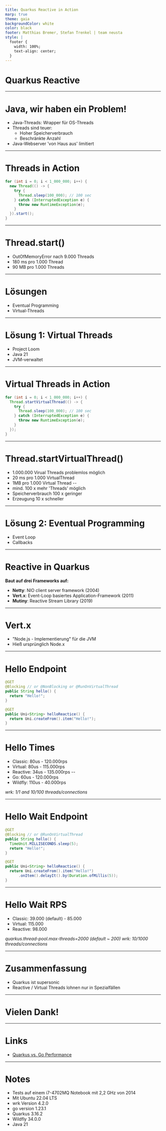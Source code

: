 ```yaml
---
title: Quarkus Reactive in Action
marp: true
theme: gaia
backgroundColor: white
color: black
footer: Matthias Bremer, Stefan Trenkel | team neusta
style: |
  footer {
    width: 100%;
    text-align: center;
  }
---
```


<!-- _class: lead --> 
# Quarkus Reactive

---

# Java, wir haben ein Problem!

- Java-Threads: Wrapper für OS-Threads
- Threads sind teuer:
  - Hoher Speicherverbrauch
  - Beschränkte Anzahl
- Java-Webserver 'von Haus aus' limitiert

---

# Threads in Action

```java
for (int i = 0; i < 1_000_000; i++) {
  new Thread(() -> {
    try {
      Thread.sleep(100_000); // 100 sec
    } catch (InterruptedException e) {
      throw new RuntimeException(e);
    }
  }).start();
}
```

---

# Thread.start()

- OutOfMemoryError nach 9.000 Threads
- 180 ms pro 1.000 Thread
- 90 MB pro 1.000 Threads

---

# Lösungen

- Eventual Programming
- Virtual-Threads

---

# Lösung 1: Virtual Threads

- Project Loom
- Java 21
- JVM-verwaltet

---

# Virtual Threads in Action

```java
for (int i = 0; i < 1_000_000; i++) {
  Thread.startVirtualThread(() -> {
    try {
      Thread.sleep(100_000); // 100 sec
    } catch (InterruptedException e) {
      throw new RuntimeException(e);
    }
  });
}
```

---

# Thread.startVirtualThread()

- 1.000.000 Virual Threads problemlos möglich
- 20 ms pro 1.000 VirtualThread
- 1MB pro 1.000 Virtual Thread
--
- mind. 100 x mehr 'Threads' möglich
- Speicherverbrauch 100 x geringer
- Erzeugung 10 x schneller

---

# Lösung 2: Eventual Programming

- Event Loop
- Callbacks

---

# Reactive in Quarkus

**Baut auf drei Frameworks auf:**

- **Netty**: NIO client server framework (2004)
- **Vert.x**: Event-Loop basiertes Application-Framework (2011)
- **Mutiny**: Reactive Stream Library (2019)

---

# Vert.x

- "Node.js - Implementierung" für die JVM
- Hieß ursprünglich Node.x

---

# Hello Endpoint

```java
@GET
@Blocking // or @NonBlocking or @RunOnVirtualThread
public String hello() {
  return "Hello!";
}

@GET
public Uni<String> helloReactice() {
  return Uni.createFrom().item("Hello!");
}
```

---

# Hello Times

- Classic: 80us - 120.000rps
- Virtual: 80us - 115.000rps
- Reactive: 34us - 135.000rps
--
- Go: 60us - 120.000rps
- Wildfly: 110us - 40.000rps

*wrk: 1/1 and 10/100 threads/connections*

---

# Hello Wait Endpoint

```java
@GET
@Blocking // or @RunOnVirtualThread
public String hello() {
  TimeUnit.MILLISECONDS.sleep(5);
  return "Hello!";
}

@GET
public Uni<String> helloReactice() {
  return Uni.createFrom().item("Hello!")
      .onItem().delayIt().by(Duration.ofMillis(5));
}
```

---

# Hello Wait RPS

- Classic: 39.000 (default) - 85.000
- Virtual: 115.000
- Reactive: 98.000

*quarkus.thread-pool.max-threads=2000 (default ~ 200)*
*wrk: 10/1000 threads/connections*

---

# Zusammenfassung

- Quarkus ist supersonic
- Reactive / Virtual Threads lohnen nur in Spezialfällen 

---

<!-- _class: lead --> 
# Vielen Dank!

---

# Links

- [Quarkus vs. Go Performance](https://medium.com/deno-the-complete-reference/quarkus-vs-go-frameworks-hello-world-performance-03b8eb84dec7)


---

# Notes

- Tests auf einem i7-4702MQ Notebook mit 2,2 GHz von 2014
- Mit Ubuntu 22.04 LTS
- wrk Version 4.2.0
- go version 1.23.1
- Quarkus 3.16.2
- Wildfly 34.0.0
- Java 21